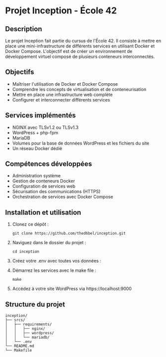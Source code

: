 # Projet Inception - École 42

## Description
Le projet Inception fait partie du cursus de l'École 42. Il consiste à mettre en place une mini-infrastructure de différents services en utilisant Docker et Docker Compose. L'objectif est de créer un environnement de développement virtuel composé de plusieurs conteneurs interconnectés.

## Objectifs
- Maîtriser l'utilisation de Docker et Docker Compose
- Comprendre les concepts de virtualisation et de conteneurisation
- Mettre en place une infrastructure web complète
- Configurer et interconnecter différents services

## Services implémentés
- NGINX avec TLSv1.2 ou TLSv1.3
- WordPress + php-fpm
- MariaDB
- Volumes pour la base de données WordPress et les fichiers du site
- Un réseau Docker dédié

## Compétences développées
- Administration système
- Gestion de conteneurs Docker
- Configuration de services web
- Sécurisation des communications (HTTPS)
- Orchestration de services avec Docker Compose

## Installation et utilisation
1. Clonez ce dépôt :
   ```
   git clone https://github.com/thed6bel/inception.git
   ```
2. Naviguez dans le dossier du projet :
   ```
   cd inception
   ```
3. Créez votre .env avec toutes vos données :

4. Démarrez les services avec le make file :
   ```
   make
   ```
5. Accédez à votre site WordPress via https://localhost:9000

## Structure du projet
```
inception/
├── srcs/
│   ├── requirements/
│   │   ├── nginx/
│   │   ├── wordpress/
│   │   └── mariadb/
│   └── .env
└── README.md
└── Makefile
```
